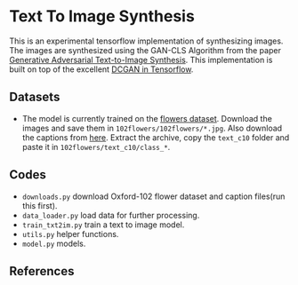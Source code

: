 # Text To Image Synthesis 


This is an experimental tensorflow implementation of synthesizing images. The images are synthesized using the GAN-CLS Algorithm from the paper [Generative Adversarial Text-to-Image Synthesis][2]. This implementation is built on top of the excellent [DCGAN in Tensorflow][3].


## Datasets
- The model is currently trained on the [flowers dataset][5]. Download the images and save them in ```102flowers/102flowers/*.jpg```.  Also download the captions from [here][6]. Extract the archive, copy the ```text_c10``` folder and paste it in ```102flowers/text_c10/class_*```.  

## Codes
- `downloads.py` download Oxford-102 flower dataset and caption files(run this first).
- `data_loader.py` load data for further processing.
- `train_txt2im.py` train a text to image model.
- `utils.py` helper functions.
- `model.py` models.

## References
[1]:http://arxiv.org/abs/1506.06726
[2]:http://arxiv.org/abs/1605.05396
[3]:https://github.com/zsdonghao/dcgan
[4]:https://github.com/tensorflow/tensorflow
[5]:http://www.robots.ox.ac.uk/~vgg/data/flowers/102/
[6]:https://drive.google.com/file/d/0B0ywwgffWnLLcms2WWJQRFNSWXM/view
